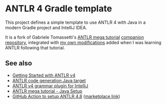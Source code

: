 # ANTLR 4 Gradle template

This project defines a simple template to use ANTLR 4 with Java in a modern Gradle project and IntelliJ IDEA.

It is a fork of Gabriele Tomassetti's [ANTLR mega tutorial](https://tomassetti.me/antlr-mega-tutorial/) [companion repository](https://github.com/gabriele-tomassetti/antlr-mega-tutorial),
integrated with [my own modifications](https://github.com/NiccoMlt/antlr-java) added when I was learning ANTLR following that tutorial.

## See also

 - [Getting Started with ANTLR v4](https://github.com/antlr/antlr4/blob/master/doc/getting-started.md)
 - [ANTLR code generation Java target](https://github.com/antlr/antlr4/blob/master/doc/java-target.md)
 - [ANTLR v4 grammar plugin for IntelliJ](https://plugins.jetbrains.com/plugin/7358-antlr-v4-grammar-plugin)
 - [ANTLR mega tutorial - Java Setup](https://tomassetti.me/antlr-mega-tutorial/#java-setup)
 - [GitHub Action to setup ANTLR 4.8](https://github.com/NiccoMlt/setup-antlr4) ([marketplace link](https://github.com/marketplace/actions/setup-antlr-4-tool))
